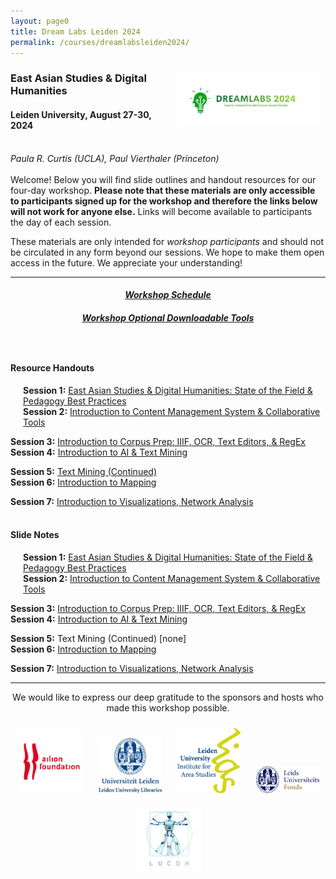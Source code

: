 ```yaml
---
layout: page0
title: Dream Labs Leiden 2024
permalink: /courses/dreamlabsleiden2024/
---
```


<div style>
<img src="/images/logo_dreamlabs.png" style="float:right;max-width:45%;padding: 10px 10px 10px 15px;">
</div><h3>East Asian Studies & Digital Humanities</h3><p>
<h4>Leiden University, August 27-30, 2024</h4>
<br>
<em>Paula R. Curtis (UCLA), Paul Vierthaler (Princeton)</em>
<br>
<br>
Welcome! Below you will find slide outlines and handout resources for our four-day workshop. <b>Please note that these materials are only accessible to participants signed up for the workshop and therefore the links below will not work for anyone else.</b> Links will become available to participants the day of each session.
<p></p>
These materials are only intended for <em>workshop participants</em> and should not be circulated in any form beyond our sessions. We hope to make them open access in the future. We appreciate your understanding!
<p></p>
<hr>
<p></p>
<center><em><h4><a href="https://drive.google.com/file/d/1Bryu3K-3jA42PetUTcum1avHFCGk7SNL/view?usp=sharing">Workshop Schedule</a></h4></em></center><p></p>
<center><em><h4><a href="https://docs.google.com/document/d/1Ke26NeilWxyf09VBXYLEl5kCHAZjOcHBxjm5egsEq5g/edit?usp=sharing">Workshop Optional Downloadable Tools</a></h4></em></center>
<p style="height:25px"></p>
<h4>Resource Handouts</h4><p></p>

<span style="padding-left: 20px; display:block"><b>Session 1:</b> <a href="https://docs.google.com/document/d/1K1xE6llbOK9oTXHUXleUHkkn8--ffijIe9irIOiYWBM/edit?usp=sharing">East Asian Studies & Digital Humanities: State of the Field & Pedagogy Best Practices</a><br>
<b>Session 2:</b> <a href="https://docs.google.com/document/d/176mPHeQAPqdlAN6bQoVUW5CxNsDeKAZmpQhIHXQ6eFA/edit?usp=sharing">Introduction to Content Management System & Collaborative Tools</a><br>
<p></p>
<b>Session 3:</b> <a href="https://docs.google.com/document/d/1OjAy5JkEPjtD5wB0qKvXueGghXq5DtitcsDx5VT-4WI/edit?usp=sharing">Introduction to Corpus Prep: IIIF, OCR, Text Editors, & RegEx</a><br>
<b>Session 4:</b> <a href="https://docs.google.com/document/d/1qg-Rc28RuYcCVvqgN8at7a5SZohmoi-iQmbyH8sMVYM/edit?usp=sharing">Introduction to AI & Text Mining</a><br>
<p></p>
<b>Session 5:</b> <a href="/docs/404/">Text Mining (Continued)</a><br>
<b>Session 6:</b> <a href="/docs/404/">Introduction to Mapping</a><br>
<p></p>
<b>Session 7:</b> <a href="/docs/404/">Introduction to Visualizations, Network Analysis</a><br>
</span>
<br>
<h4>Slide Notes</h4><p></p>

<span style="padding-left: 20px; display:block"><b>Session 1:</b> <a href="https://docs.google.com/document/d/1x5Yh0zFJ0lc2R5dSvEKh536GkcQO3bCE2ogWm99Emok/edit?usp=sharing">East Asian Studies & Digital Humanities: State of the Field & Pedagogy Best Practices</a><br>
<b>Session 2:</b> <a href="https://docs.google.com/document/d/1LF5YS8COBjRiOi4f2nScsjSfa7QctM6Yiai5QuBy_lw/edit?usp=sharing">Introduction to Content Management System & Collaborative Tools</a><br>
<p></p>
<b>Session 3:</b> <a href="https://docs.google.com/document/d/1AgTnwqoDMhrw7OhdUOw9sJhrM-VLjX6aYP0ajhB6078/edit?usp=sharing">Introduction to Corpus Prep: IIIF, OCR, Text Editors, & RegEx</a><br>
<b>Session 4:</b> <a href="https://docs.google.com/document/d/1oim20q4atiUVnQ8oFwtl0nakDf7hNQWf8xWLRODinuA/edit?usp=sharing">Introduction to AI & Text Mining</a><br>
<p></p>
<b>Session 5:</b> Text Mining (Continued) [none]<br>
<b>Session 6:</b> <a href="/docs/404/">Introduction to Mapping</a><br>
<p></p>
<b>Session 7:</b> <a href="/docs/404/">Introduction to Visualizations, Network Analysis</a><br>
</span>
<p></p>
<p></p>
<hr>
<p></p>
<center>We would like to express our deep gratitude to the sponsors and hosts who made this workshop possible.</center>
<p></p>
<center><img src="/images/logo_ailion.jpg" style="max-width:20%;padding: 10px 10px 10px 15px;"><img src="/images/logo_Leiden_library.jpg" style="max-width:20%;padding: 10px 10px 10px 15px;"><img src="/images/logo_LIAS_Leiden.jpg" style="max-width:20%;padding: 10px 10px 10px 15px;"><img src="/images/logo_LU.png" style="max-width:20%;padding: 10px 10px 10px 15px;"><img src="/images/logo_LUCDH.png" style="max-width:20%;padding: 10px 10px 10px 15px;"></center>

